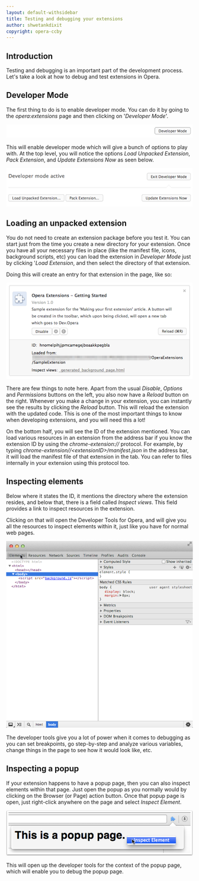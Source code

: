 ```yaml
---
layout: default-withsidebar
title: Testing and debugging your extensions
author: shwetankdixit
copyright: opera-ccby
---
```

## Introduction

Testing and debugging is an important part of the development process. Let's take a look at how to debug and test extensions in Opera.

## Developer Mode
The first thing to do is to enable developer mode. You can do it by going to the *opera:extensions* page and then clicking on '*Developer Mode*'. 

<img src="img/developermode1.png" class="img-polaroid" title="developer mode inactive">

This will enable developer mode which will give a bunch of options to play with. At the top level, you will notice the options *Load Unpacked Extension*, *Pack Extension*, and *Update Extensions Now* as seen below.

<img src="img/developermode-up.png" class="img-polaroid" title="developer mode active">

## Loading an unpacked extension

You do not need to create an extension package before you test it. You can start just from the time you create a new directory for your extension. Once you have all your necessary files in place (like the manifest file, icons, background scripts, etc) you can load the extension in *Developer Mode* just by clicking '*Load Extension*, and then select the directory of that extension.

Doing this will create an entry for that extension in the page, like so:

<img src="img/developermode3.png" class="img-polaroid" title="unpacked extension loaded">

There are few things to note here. Apart from the usual *Disable*, *Options* and *Permissions* buttons on the left, you also now have a *Reload* button on the right. Whenever you make a change in your extension, you can instantly see the results by clicking the *Reload* button. This will reload the extension with the updated code. This is one of the most important things to know when developing extensions, and you will need this a lot! 

On the bottom half, you will see the ID of the extension mentioned. You can load various resources in an extension from the address bar if you know the extension ID by using the *chrome-extension://* protocol. For example, by typing *chrome-extension//&lt;extensionID&gt;/manifest.json* in the address bar, it will load the manifest file of that extension in the tab. You can refer to files internally in your extension using this protocol too.

## Inspecting elements 

Below where it states the ID, it mentions the directory where the extension resides, and below that, there is a field called *Inspect views*. This field provides a link to inspect resources in the extension.

Clicking on that will open the Developer Tools for Opera, and will give you all the resources to inspect elements within it, just like you have for normal web pages. 

<img src="img/developermode4.png" class="img-polaroid" title="debugging with web inspector">

The developer tools give you a lot of power when it comes to debugging as you can set breakpoints, go step-by-step and analyze various variables, change things in the page to see how it would look like, etc.

## Inspecting a popup

If your extension happens to have a popup page, then you can also inspect elements within that page. Just open the popup as you normally would by clicking on the Browser (or Page) action button. Once that popup page is open, just right-click anywhere on the page and select *Inspect Element*. 

<img src="img/popupinspect.png" class="img-polaroid" title="inspecting an extension popup page">

This will open up the developer tools for the context of the popup page, which will enable you to debug the popup page. 